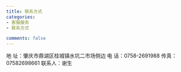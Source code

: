 ```yaml
---
title: 联系方式
categories:
- 客服服务
- 联系方式

comments: false
---
```

 地 址：肇庆市鼎湖区桂城镇水坑二市场侧边
 电 话：0758-2691988
 传真：07582698661
 联系人：谢生

